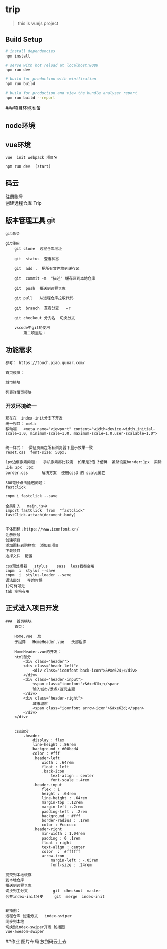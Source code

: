# trip

> this is vuejs project

## Build Setup

``` bash
# install dependencies
npm install

# serve with hot reload at localhost:8080
npm run dev

# build for production with minification
npm run build

# build for production and view the bundle analyzer report
npm run build --report
```
###项目环境准备

## node环境

## vue环境

    vue  init webpack 项目名

    npm run dev  (start)

## 码云  
   注册账号  
   创建远程仓库 Trip


## 版本管理工具  git

    git命令

    git使用
        git clone  远程仓库地址

        git  status  查看状态

        git  add .  把所有文件放到缓存区

        git  commit -m  "描述" 缓存区到本地仓库

        git  push  推送到远程仓库   

        git pull   从远程仓库拉取代码

        git  branch  查看分支   -r

        git checkout 分支名  切换分支

        vscode中git的使用
            第二项里边：



##  功能需求 
    参考： https://touch.piao.qunar.com/

    首页模块：

    城市模块

    列表详情页模块


### 开发环境统一
    现在在  index-init分支下开发
    统一视口： meta  
    移动端   <meta name="viewport" content="width=device-width,initial-scale=1.0, minimum-scale=1.0, maximum-scale=1.0,user-scalable=1.0">


    统一样式：  保证页面在所有浏览器下显示效果一致  
    reset.css  font-size: 50px;

    1px边框像素问题：  手机像素都比较高  如果是2倍 3倍屏  虽然设置border:1px  实际上有 2px  3px
    border.css      解决方案  使用css3 的 scale属性

    300毫秒点击延迟问题：
    fastclick   

    cnpm i fastclick --save

    全局引入   main.js中
    import fastClick  from  "fastclick"
    fastClick.attach(document.body)


    字体图标：https://www.iconfont.cn/
    注册账号  
    创建项目
    添加图标到购物车  添加到项目
    下载项目
    选择文件  配置

    css预处理器   stylus    sass  less我都会用  
    cnpm  i  stylus --save 
    cnpm  i  stylus-loader --save
    语法部分   写的时候
    {}可有可无  
    tab 空格有用


##  正式进入项目开发

    ###  首页模块
        首页：

        Home.vue  及
        子组件   HomeHeader.vue   头部组件

        HomeHeader.vue的开发：
        html部分
            <div class="header">
            <div class="headr-left">
                <div class="iconfont back-icon">&#xe624;</div>
            </div>
            <div class="header-input">
                <span class="iconfont">&#xe61b;</span>
                输入城市/景点/游玩主题
            </div>
            <div class="header-right">
                城市城市
                <span class="iconfont arrow-icon">&#xe62d;</span>
            </div>    
        </div>


        css部分
            .header 
                display : flex
                line-height :.86rem
                background : #00bcd4
                color : #fff 
                .header-left
                    width : .64rem
                    float : left 
                    .back-icon
                        text-align : center
                        font-scale :.4rem
                .header-input
                    flex : 1
                    height : .64rem
                    line-height : .64rem
                    margin-top :.12rem
                    margin-left :.2rem
                    padding-left : .2rem
                    background : #fff 
                    border-radius : .1rem
                    color : #cccccc
                .header-right
                    min-width : 1.04rem
                    padding : 0 .1rem
                    float : right
                    text-align : center
                    color  :  #ffffff
                    arrow-icon
                        margin-left : -.05rem
                        font-size : .24rem

    提交到本地缓存    
    到本地仓库
    推送到远程仓库  
    切换到主分支           git  checkout  master
    合并index-init分支     git  merge  index-init


    轮播图：
    远程仓库 创建分支   index-swiper
    同步到本地
    切换到index-swiper开发 轮播图 
    vue-awesom-swiper

    




##作业   图片布局    放到码云上去   













